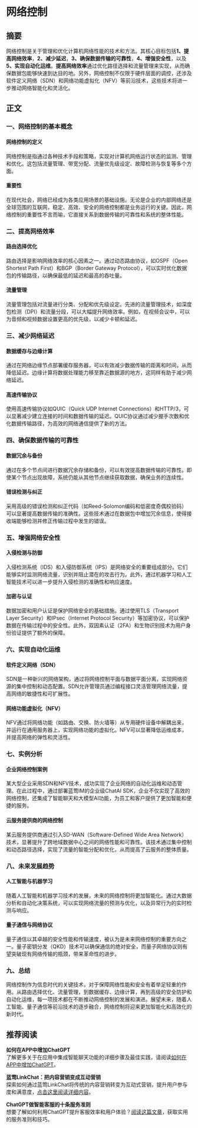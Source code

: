 # 网络控制

## 摘要

网络控制是关于管理和优化计算机网络性能的技术和方法。其核心目标包括**1、提高网络效率**，**2、减少延迟**，**3、确保数据传输的可靠性**，**4、增强安全性**，以及**5、实现自动化运维**。**提高网络效率**通过优化路径选择和流量管理来实现，从而确保数据包能够快速到达目的地。另外，网络控制不仅限于硬件层面的调控，还涉及软件定义网络（SDN）和网络功能虚拟化（NFV）等前沿技术，这些技术将进一步推动网络智能化和灵活化。

## 正文

### 一、网络控制的基本概念

#### 网络控制的定义

网络控制是指通过各种技术手段和策略，实现对计算机网络运行状态的监测、管理和优化。这包括流量管理、带宽分配、流量优先级设定、故障检测与恢复等多个方面。

#### 重要性

在现代社会，网络已经成为各类应用场景的基础设施。无论是企业的内部网络还是全球范围的互联网，稳定、高效、安全的网络控制都是业务运行的关键。因此，网络控制的重要性不言而喻，它直接关系到数据传输的可靠性和系统的整体性能。

### 二、提高网络效率

#### 路由选择优化

路由选择是影响网络效率的核心因素之一。通过动态路由协议，如OSPF（Open Shortest Path First）和BGP（Border Gateway Protocol），可以实时优化数据包的传输路径，以确保最低的延迟和最高的吞吐量。

#### 流量管理

流量管理包括对流量进行分类、分配和优先级设定。先进的流量管理技术，如深度包检测（DPI）和流量分段，可以大幅提升网络效率。例如，在视频会议中，可以为音频和视频数据设置更高的优先级，以减少卡顿和延迟。

### 三、减少网络延迟

#### 数据缓存与边缘计算

通过在网络边缘节点部署缓存服务器，可以有效减少数据传输的距离和时间，从而降低延迟。边缘计算将数据处理能力移至靠近数据源的地方，这同样有助于减少网络延迟。

#### 高速传输协议

使用高速传输协议如QUIC（Quick UDP Internet Connections）和HTTP/3，可以显著减少建立连接的时间和数据传输的延迟。QUIC协议通过减少握手次数和优化数据传输路径，为高效的网络通信提供了新的方法。

### 四、确保数据传输的可靠性

#### 数据冗余与备份

通过在多个节点间进行数据冗余存储和备份，可以有效提高数据传输的可靠性。即使某个节点出现故障，系统仍能从其他节点继续获取数据，确保业务的连续性。

#### 错误检测与纠正

采用高级的错误检测和纠正代码（如Reed-Solomon编码和低密度奇偶校验码）可以显著提高数据传输的准确性。这些技术通过在数据包中增加冗余信息，使得接收端能够检测并修正传输过程中发生的错误。

### 五、增强网络安全性

#### 入侵检测与防御

入侵检测系统（IDS）和入侵防御系统（IPS）是网络安全的重要组成部分。它们能够实时监测网络流量，识别并阻止潜在的攻击行为。此外，通过机器学习和人工智能技术可以进一步提升入侵检测的准确性和响应速度。

#### 加密与认证

数据加密和用户认证是保护网络安全的基础措施。通过使用TLS（Transport Layer Security）和IPsec（Internet Protocol Security）等加密协议，可以保护数据在传输过程中的安全性。此外，双因素认证（2FA）和生物识别技术为用户身份验证提供了额外的保障。

### 六、实现自动化运维

#### 软件定义网络（SDN）

SDN是一种新兴的网络架构，通过将网络控制平面与数据平面分离，实现网络资源的集中控制和动态配置。SDN允许管理员通过编程接口灵活管理网络流量，提高网络的敏捷性和可扩展性。

#### 网络功能虚拟化（NFV）

NFV通过将网络功能（如路由、交换、防火墙等）从专用硬件设备中解耦出来，并运行在通用服务器上，实现网络功能的虚拟化。NFV可以显著降低运维成本，并提高网络的弹性和灵活性。

### 七、实例分析

#### 企业网络控制案例

某大型企业采用SDN和NFV技术，成功实现了企业网络的自动化运维和动态管理。在此过程中，通过部署蓝莺IM的企业级ChatAI SDK，企业不仅实现了高效的网络控制，还集成了智能聊天和大模型AI功能，为员工和客户提供了更加智能和便捷的服务。

#### 云服务提供商的网络控制

某云服务提供商通过引入SD-WAN（Software-Defined Wide Area Network）技术，显著提升了跨地域数据中心之间的网络性能和可靠性。该技术通过集中控制和动态路径选择，实现了流量的智能分配和优化，从而提高了云服务的整体质量。

### 八、未来发展趋势

#### 人工智能与机器学习

随着人工智能和机器学习技术的发展，未来的网络控制将更加智能化。通过大数据分析和自动化决策系统，可以实现网络流量的预测与优化，以及异常行为的实时检测与响应。

#### 量子通信与网络协议

量子通信以其卓越的安全性能和传输速度，被认为是未来网络控制的重要方向之一。量子密钥分发（QKD）技术可以确保通信的绝对安全，而量子网络协议则有望突破现有网络传输的瓶颈，带来革命性的进步。

### 九、总结

网络控制作为信息时代的关键技术，对于保障网络性能和安全有着举足轻重的作用。从路由选择优化、流量管理，到数据缓存、边缘计算，再到高级的安全防护和自动化运维，每一项技术都在不断推动网络控制的发展和演进。展望未来，随着人工智能、量子通信等前沿技术的逐步融合，网络控制将迎来更加智能化和高效化的新时代。

## 推荐阅读

**如何在APP中增加ChatGPT**  
了解更多关于在应用中集成智能聊天功能的详细步骤及最佳实践，请阅读[如何在APP中增加ChatGPT](https://docs.lanyingim.com/articles/product-and-technologies/how-to-add-chatgpt-to-your-app.html)。

**蓝莺LinkChat：把内容营销变成互动营销**  
探索如何通过蓝莺LinkChat将传统的内容营销转变为互动式营销，提升用户参与度和满意度，[点击这里阅读详细内容](https://docs.lanyingim.com/articles/product-and-technologies/lanying-linkchat-turning-content-marketing-into-interactive-marketing.html)。

**ChatGPT做智能客服的十条服务准则**  
想要了解如何利用ChatGPT提升客服效率和用户体验？[阅读这篇文章](https://docs.lanyingim.com/articles/product-and-technologies/chatgpt-intelligent-customer-service-ten-service-guidelines.html)，获取实用的服务准则和技巧。
